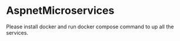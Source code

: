 # AspnetMicroservices

Please install docker and run docker compose command to up all the services.
